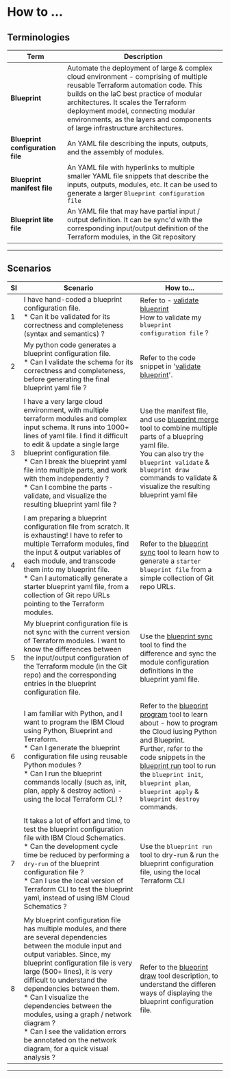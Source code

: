 # How to ...


## Terminologies

| Term         | Description |
|--------------|-------------|
| **Blueprint**    |  Automate the deployment of large & complex cloud environment - comprising of multiple reusable Terraform automation code.  This builds on the IaC best practice of modular architectures. It scales the Terraform deployment model, connecting modular environments, as the layers and components of large infrastructure architectures. |
| **Blueprint configuration file** | An YAML file describing the inputs, outputs, and the assembly of modules. | 
| **Blueprint manifest file**| An YAML file with hyperlinks to multiple smaller YAML file snippets that describe the inputs, outputs, modules, etc.  It can be used to generate a larger `Blueprint configuration file` |
| **Blueprint lite file** | An YAML file that may have partial input / output definition. It can be sync'd with the corresponding input/output definition of the Terraform modules, in the Git repository |

---

## Scenarios

| Sl | Scenario  | How to... |
|----|-----------|-----------|
| 1  | I have hand-coded a blueprint configuration file.  </br> * Can it be validated for its correctness and completeness (syntax and semantics) ?  | Refer to - [validate blueprint](./02-validate.md) </br>How to validate my `blueprint configuration file` ?  |
| 2  | My python code generates a blueprint configuration file.  </br> * Can I validate the schema for its correctness and completeness, before generating the final blueprint yaml file ? | Refer to the code snippet in '[validate blueprint](./02-validate.md)'. |
|    |           |           |
| 3  | I have a very large cloud environment, with multiple terraform modules and complex input schema. It runs into 1000+ lines of yaml file.   I find it difficult to edit & update a single large blueprint configuration file. </br> * Can I break the blueprint yaml file into multiple parts, and work with them independently ? </br> * Can I combine the parts - validate, and visualize the resulting blueprint yaml file ? | Use the manifest file, and use [blueprint merge](./03-manifest.md) tool to combine multiple parts of a bluepring yaml file. </br>You can also try the `blueprint validate` & `blueprint draw` commands to validate & visualize the resulting blueprint yaml file |
|    |           |           |
| 4  | I am preparing a blueprint configuration file from scratch.  It is exhausting! I have to refer to multiple Terraform modules, find the input & output variables of each module, and transcode them into my blueprint file. </br> * Can I automatically generate a starter blueprint yaml file, from a collection of Git repo URLs pointing to the Terraform modules. | Refer to the [blueprint sync](./04-synchronize.md) tool to learn how to generate a `starter blueprint file` from a simple collection of Git repo URLs. |
| 5  | My blueprint configuration file is not sync with the current version of Terraform modules.  I want to know the differences between the input/output configuration of the Terraform module (in the Git repo) and the corresponding entries in the blueprint configuration file. | Use the [blueprint sync](./04-synchronize.md) tool to find the difference and sync the module configuration definitions in the blueprint yaml file. |
|    |           |            |
| 6  | I am familiar with Python, and I want to program the IBM Cloud using Python, Blueprint and Terraform.  </br> * Can I generate the blueprint configuration file using reusable Python modules ? </br> * Can I run the blueprint commands locally (such as, init, plan, apply & destroy action) - using the local Terraform CLI ? | Refer to the [blueprint program](./05-program.md) tool to learn about - how to program the Cloud iusing Python and Blueprint.  </br>Further, refer to the code snippets in the [blueprint run](./06-run.md) tool to run the `blueprint init`, `blueprint plan`, `blueprint apply` & `blueprint destroy` commands. |
|    |           |            |
| 7  | It takes a lot of effort and time, to test the blueprint configuration file with IBM Cloud Schematics.  </br> * Can the development cycle time be reduced by performing a `dry-run` of the blueprint configuration file ? </br> * Can I use the local version of Terraform CLI to test the blueprint yaml, instead of using IBM Cloud Schematics ? | Use the `blueprint run` tool to dry-run & run the blueprint configuration file, using the local Terraform CLI |
|    |           |            |
| 8  | My blueprint configuration file has multiple modules, and there are several dependencies between the module input and output variables.  Since, my blueprint configuration file is very large (500+ lines), it is very difficult to understand the dependencies between them.  </br> * Can I visualize the dependencies between the modules, using a graph / network diagram ? </br> * Can I see the validation errors be annotated on the network diagram, for a quick visual analysis ? | Refer to the [blueprint draw](./07-visualize.md) tool description, to understand the differen ways of displaying the blueprint configuration file. |


---
